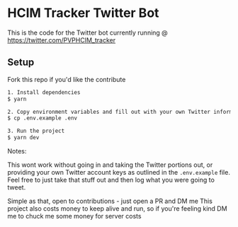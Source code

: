 # HCIM Tracker Twitter Bot

This is the code for the Twitter bot currently running @ https://twitter.com/PVPHCIM_tracker

## Setup

Fork this repo if you'd like the contribute

```bash
1. Install dependencies
$ yarn

2. Copy environment variables and fill out with your own Twitter information
$ cp .env.example .env

3. Run the project
$ yarn dev
```

Notes:

This wont work without going in and taking the Twitter portions out, or providing your own Twitter account keys as outlined in the `.env.example` file. Feel free to just take that stuff out and then log what you were going to tweet.

Simple as that, open to contributions - just open a PR and DM me
This project also costs money to keep alive and run, so if you're feeling kind DM me to chuck me some money for server costs
